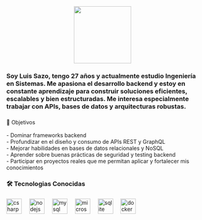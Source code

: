 <div align="center">
  <img height="150" src="https://media.giphy.com/media/M9gbBd9nbDrOTu1Mqx/giphy.gif"  />
</div>

###

<h3 align="left">Soy Luis Sazo, tengo 27 años y actualmente estudio Ingeniería en Sistemas. Me apasiona el desarrollo backend y estoy en constante aprendizaje para construir soluciones eficientes, escalables y bien estructuradas. Me interesa especialmente trabajar con APIs, bases de datos y arquitecturas robustas.</h3>

###

<p align="left">🎯 Objetivos<br><br>- Dominar frameworks backend<br>- Profundizar en el diseño y consumo de APIs REST y GraphQL<br>- Mejorar habilidades en bases de datos relacionales y NoSQL<br>- Aprender sobre buenas prácticas de seguridad y testing backend<br>- Participar en proyectos reales que me permitan aplicar y fortalecer mis <br>conocimientos</p>

###

<h3 align="left">🛠 Tecnologias Conocidas</h3>

###

<div align="left">
  <img src="https://cdn.jsdelivr.net/gh/devicons/devicon/icons/csharp/csharp-original.svg" height="40" alt="csharp logo"  />
  <img width="12" />
  <img src="https://cdn.jsdelivr.net/gh/devicons/devicon/icons/nodejs/nodejs-original.svg" height="40" alt="nodejs logo"  />
  <img width="12" />
  <img src="https://cdn.jsdelivr.net/gh/devicons/devicon/icons/mysql/mysql-original.svg" height="40" alt="mysql logo"  />
  <img width="12" />
  <img src="https://cdn.jsdelivr.net/gh/devicons/devicon/icons/microsoftsqlserver/microsoftsqlserver-plain.svg" height="40" alt="microsoftsqlserver logo"  />
  <img width="12" />
  <img src="https://cdn.jsdelivr.net/gh/devicons/devicon/icons/sqlite/sqlite-original.svg" height="40" alt="sqlite logo"  />
  <img width="12" />
  <img src="https://cdn.jsdelivr.net/gh/devicons/devicon/icons/docker/docker-original.svg" height="40" alt="docker logo"  />
</div>

###
